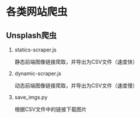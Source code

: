 # 各类网站爬虫

## Unsplash爬虫

1. statics-scraper.js

    静态前端图像链接爬取，并导出为CSV文件（速度快）

2. dynamic-scraper.js

    动态前端图像链接爬取，并导出为CSV文件（速度慢）

3. save_imgs.py

    根据CSV文件中的链接下载图片
